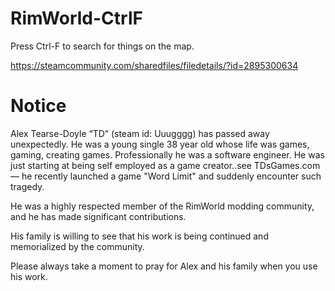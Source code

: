 # RimWorld-CtrlF
Press Ctrl-F to search for things on the map.

https://steamcommunity.com/sharedfiles/filedetails/?id=2895300634


# Notice

Alex Tearse-Doyle “TD” (steam id: Uuugggg) has passed away unexpectedly. He was a young single 38 year old whose life was games, gaming, creating games. Professionally he was a software engineer. He was just starting at being self employed as a game creator..see TDsGames.com — he recently launched a game "Word Limit" and suddenly encounter such tragedy.

He was a highly respected member of the RimWorld modding community, and he has made significant contributions.

His family is willing to see that his work is being continued and memorialized by the community.

Please always take a moment to pray for Alex and his family when you use his work.
